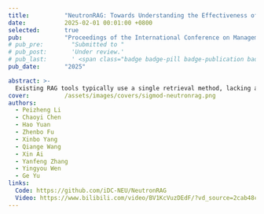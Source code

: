 ```yaml
---
title:          "NeutronRAG: Towards Understanding the Effectiveness of RAG from a Data Retrieval Perspective [Demo]"
date:           2025-02-01 00:01:00 +0800
selected:       true
pub:            "Proceedings of the International Conference on Management of Data (SIGMOD)"
# pub_pre:        "Submitted to "
# pub_post:       'Under review.'
# pub_last:       ' <span class="badge badge-pill badge-publication badge-success">Spotlight</span>'
pub_date:       "2025"

abstract: >-
  Existing RAG tools typically use a single retrieval method, lacking analytical capabilities and multi-strategy support. To address these challenges, we introduce NeutronRAG, a demonstration of understanding the effectiveness of RAG from a data retrieval perspective. NeutronRAG supports hybrid retrieval strategies and helps researchers iteratively refine RAG configuration to improve retrieval and generation quality through systematic analysis, visual feedback, and parameter adjustment advice. 
cover:          /assets/images/covers/sigmod-neutronrag.png
authors:
  - Peizheng Li
  - Chaoyi Chen
  - Hao Yuan
  - Zhenbo Fu
  - Xinbo Yang
  - Qiange Wang
  - Xin Ai
  - Yanfeng Zhang
  - Yingyou Wen
  - Ge Yu
links:
  Code: https://github.com/iDC-NEU/NeutronRAG
  Video: https://www.bilibili.com/video/BV1KcVuzDEdF/?vd_source=2cab48c20a54d99e4f559a22c60e7fc3
---
```





